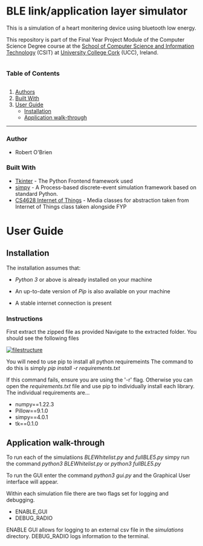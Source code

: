 # BLE link/application layer simulator

This is a simulation of a heart monitering device using bluetooth low energy.

This repository is part of the Final Year Project Module of the Computer Science Degree course at the [School of Computer Science and Information Technology](https://www.ucc.ie/en/compsci/ "School of Computer Science and Information Technology") (CSIT) at [University College Cork](https://www.ucc.ie/en/ "University College Cork") (UCC), Ireland.  


<summary><h3 style="display: inline-block">Table of Contents</h3></summary>
  <ol>
    <li><a href="#authors">Authors</a></li>
    <li><a href="#built-with">Built With</a></li>
    <li><a href="#user-guide">User Guide</a>
      <ul>
        <li><a href="#installation">Installation</a></li>
        <li><a href="#application-walk-through">Application walk-through</a></li>
      </ul>
    </li>
  </ol>

___________________
### Author
- Robert O'Brien


### Built With

* [Tkinter](https://docs.python.org/3/library/tkinter.html) - The  Python Frontend framework used
* [simpy](https://simpy.readthedocs.io/en/latest/) - A Process-based discrete-event simulation framework based on standard Python.
* [CS4628 Internet of Things](https://reg.ucc.ie/curriculum/modules/?mod=CS4628) - Media classes for abstraction taken from Internet of Things class taken alongside FYP

# User Guide

## Installation
The installation assumes that:

-  _Python 3_ or above is already installed on your machine

-  An up-to-date version of _Pip_ is also available on your machine

-  A stable internet connection is present

### Instructions
First extract the zipped file as provided
Navigate to the extracted folder. You should see the following files


<a href="https://imgbb.com/"><img src="https://i.ibb.co/fNCq6NW/filestructure.png" alt="filestructure" border="0"></a>


You will need to use pip to install all python requiremeints
The command to do this is simply _pip install -r requirements.txt_

If this command fails, ensure you are using the '-r' flag.
Otherwise you can open the _requirements.txt_ file and use pip to individually install each library.
The individual requirements are...
- numpy==1.22.3
- Pillow==9.1.0
- simpy==4.0.1
- tk==0.1.0

## Application walk-through
To run each of the simulatiions _BLEWhitelist.py_ and _fullBLE5.py_ simpy run the command _python3 BLEWhitelist.py_ or _python3 fullBLE5.py_

To run the GUI enter the command _python3 gui.py_ and the Graphical User interface will appear.

Within each simulation file there are two flags set for logging and debugging.
- ENABLE_GUI
- DEBUG_RADIO

ENABLE GUI allows for logging to an external csv file in the _simulations_ directory.
DEBUG_RADIO logs information to the terminal.
